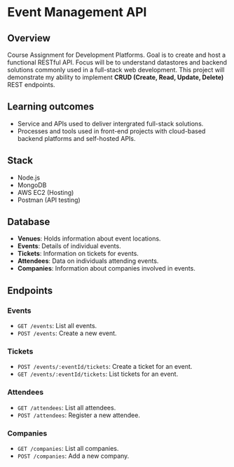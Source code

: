 # Event Management API

## Overview

Course Assignment for Development Platforms. Goal is to create and host a functional RESTful API.
Focus will be to understand datastores and backend solutions commonly used in a full-stack web development.
This project will demonstrate my ability to implement **CRUD (Create, Read, Update, Delete)** REST endpoints.

## Learning outcomes

- Service and APIs used to deliver intergrated full-stack solutions.
- Processes and tools used in front-end projects with cloud-based backend platforms and self-hosted APIs.

## Stack

- Node.js
- MongoDB
- AWS EC2 (Hosting)
- Postman (API testing)

## Database

- **Venues**: Holds information about event locations.
- **Events**: Details of individual events.
- **Tickets**: Information on tickets for events.
- **Attendees**: Data on individuals attending events.
- **Companies**: Information about companies involved in events.

## Endpoints

### Events

- `GET /events`: List all events.
- `POST /events`: Create a new event.

### Tickets

- `POST /events/:eventId/tickets`: Create a ticket for an event.
- `GET /events/:eventId/tickets`: List tickets for an event.

### Attendees

- `GET /attendees`: List all attendees.
- `POST /attendees`: Register a new attendee.

### Companies

- `GET /companies`: List all companies.
- `POST /companies`: Add a new company.

